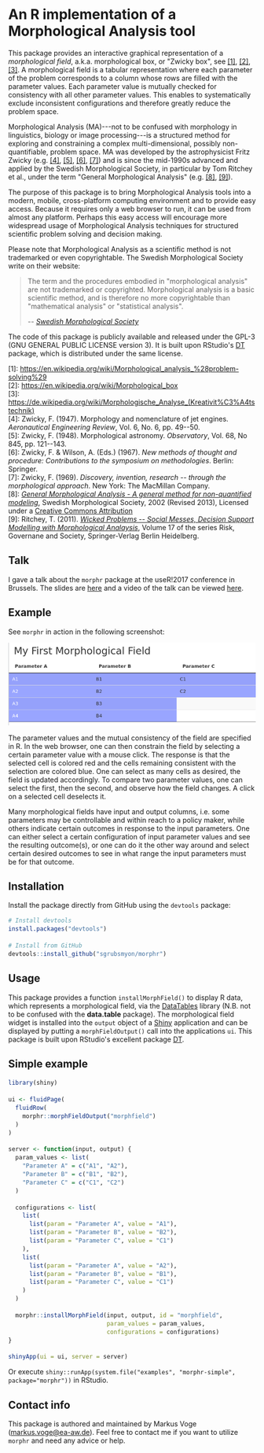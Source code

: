 # An R implementation of a Morphological Analysis tool

<!-- [![Build Status](https://travis-ci.org/rstudio/DT.svg)](https://travis-ci.org/rstudio/DT) -->

This package provides an interactive graphical representation of a 
*morphological field*, a.k.a. morphological box, or "Zwicky box", see 
[[1]](#wikipedia1), [[2]](#wikipedia2), [[3]](#wikipedia-de). A morphological 
field is a tabular representation where each parameter of the problem 
corresponds to a column whose rows are filled with the parameter values. Each 
parameter value is mutually checked for consistency with all other parameter 
values. This enables to systematically exclude inconsistent configurations and 
therefore greatly reduce the problem space.

Morphological Analysis (MA)---not to be confused with morphology in linguistics,
biology or image processing---is a structured method for exploring and 
constraining a complex multi-dimensional, possibly non-quantifiable, problem 
space. MA was developed by the astrophysicist Fritz Zwicky (e.g. [[4]](#zwi47), 
[[5]](#zwi48), [[6]](#zwi67), [[7]](#zwi69)) and is since the mid-1990s advanced
and applied by the Swedish Morphological Society, in particular by Tom Ritchey 
et al., under the term "General Morphological Analysis" (e.g. [[8]](#swemorph), 
[[9]](#rit11)).

The purpose of this package is to bring Morphological Analysis tools into a 
modern, mobile, cross-platform computing environment and to provide easy access.
Because it requires only a web browser to run, it can be used from almost any 
platform. Perhaps this easy access will encourage more widespread usage of 
Morphological Analysis techniques for structured scientific problem solving and 
decision making.
<!-- Hopefully, this package will be a little contribution to the solution of complex
problems of our time. -->

Please note that Morphological Analysis as a scientific method is not
trademarked or even copyrightable. The Swedish Morphological Society write on
their website:

> The term and the procedures embodied in "morphological analysis" are not
> trademarked or copyrighted. Morphological analysis is a basic scientific method,
> and is therefore no more copyrightable than "mathematical analysis" or
> "statistical analysis".
>
> -- <cite>[Swedish Morphological Society](http://www.swemorph.com/legal.html)</cite>

The code of this package is publicly available and released under the GPL-3 (GNU
GENERAL PUBLIC LICENSE version 3). It is built upon RStudio's 
[DT](https://github.com/rstudio/DT) package, which is distributed under the same
license.

<a name="wikipedia1"></a>[1]: https://en.wikipedia.org/wiki/Morphological_analysis_%28problem-solving%29  
<a name="wikipedia2"></a>[2]: https://en.wikipedia.org/wiki/Morphological_box  
<a name="wikipedia-de"></a>[3]: https://de.wikipedia.org/wiki/Morphologische_Analyse_(Kreativit%C3%A4tstechnik)  
<a name="zwi47"></a>[4]: Zwicky, F. (1947). Morphology and nomenclature of jet engines. *Aeronautical Engineering Review*, Vol. 6, No. 6, pp. 49--50.  
<a name="zwi48"></a>[5]: Zwicky, F. (1948). Morphological astronomy. *Observatory*, Vol. 68, No 845, pp. 121--143.  
<a name="zwi67"></a>[6]: Zwicky, F. & Wilson, A. (Eds.) (1967). *New methods of thought and procedure: Contributions to the symposium on methodologies*. Berlin: Springer.  
<a name="zwi69"></a>[7]: Zwicky, F. (1969). *Discovery, invention, research -- through the morphological approach*. New York: The MacMillan Company.  
<a name="swemorph"></a>[8]: [*General Morphological Analysis - A general method for non-quantified modeling*](http://www.swemorph.com/ma.html), Swedish Morphological Society, 2002 (Revised 2013), Licensed under a [Creative Commons Attribution](https://creativecommons.org/licenses/by-nd/3.0/)  
<a name="rit11"></a>[9]: Ritchey, T. (2011). [*Wicked Problems -- Social Messes, Decision Support Modelling with Morphological Analaysis*](https://link.springer.com/book/10.1007/978-3-642-19653-9), Volume 17 of the series Risk, Governane and Society, Springer-Verlag Berlin Heidelberg.


## Talk

I gave a talk about the `morphr` package at the useR!2017 conference in
Brussels. The slides are [here](https://github.com/sgrubsmyon/morphr-talk-user2017) 
and a video of the talk can be viewed
[here](https://channel9.msdn.com/events/useR-international-R-User-conferences/useR-International-R-User-2017-Conference/Morphological-Analysis-with-R).


## Example

See `morphr` in action in the following screenshot:

![Example for using the morphr package](usage_example.gif)

The parameter values and the mutual consistency of the field are specified in R.
In the web browser, one can then constrain the field by selecting a certain 
parameter value with a mouse click. The response is that the selected cell is 
colored red and the cells remaining consistent with the selection are colored 
blue. One can select as many cells as desired, the field is updated accordingly.
To compare two parameter values, one can select the first, then the second, and
observe how the field changes. A click on a selected cell deselects it.

Many morphological fields have input and output columns, i.e. some parameters
may be controllable and within reach to a policy maker, while others indicate
certain outcomes in response to the input parameters. One can either select
a certain configuration of input parameter values and see the resulting
outcome(s), or one can do it the other way around and select certain desired
outcomes to see in what range the input parameters must be for that outcome.


## Installation

Install the package directly from GitHub using the `devtools` package:

```r
# Install devtools
install.packages("devtools")

# Install from GitHub
devtools::install_github("sgrubsmyon/morphr")
```

<!--See the full documentation at <http://rstudio.github.io/DT>. -->
<!-- Please use [Github issues](https://github.com/sgrubsmyon/morphr/issues) if you
want to file bug reports or feature requests. -->


## Usage

This package provides a function `installMorphField()` to display R data, which
represents a morphological field, via the [DataTables](http://datatables.net/) 
library (N.B. not to be confused with the **data.table** package). The 
morphological field widget is installed into the `output` object of a 
[Shiny](https://shiny.rstudio.com/) application and can be displayed by putting a
`morphFieldOutput()` call into the applications `ui`. This package is built upon
RStudio's excellent package [DT](https://github.com/rstudio/DT).


## Simple example

```r
library(shiny)

ui <- fluidPage(
  fluidRow(
    morphr::morphFieldOutput("morphfield")
  )
)

server <- function(input, output) {
  param_values <- list(
    "Parameter A" = c("A1", "A2"),
    "Parameter B" = c("B1", "B2"),
    "Parameter C" = c("C1", "C2")
  )

  configurations <- list(
    list(
      list(param = "Parameter A", value = "A1"),
      list(param = "Parameter B", value = "B2"),
      list(param = "Parameter C", value = "C1")
    ),
    list(
      list(param = "Parameter A", value = "A2"),
      list(param = "Parameter B", value = "B1"),
      list(param = "Parameter C", value = "C1")
    )
  )

  morphr::installMorphField(input, output, id = "morphfield",
                            param_values = param_values,
                            configurations = configurations)
}

shinyApp(ui = ui, server = server)
```

Or execute `shiny::runApp(system.file("examples", "morphr-simple", package="morphr"))`
in RStudio.


## Contact info

This package is authored and maintained by Markus Voge (<markus.voge@ea-aw.de>).
Feel free to contact me if you want to utilize `morphr` and need any advice or
help.
